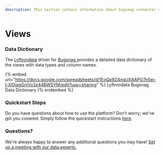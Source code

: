 ```yaml
---
description: This section contain information about bugsnag connector views information
---
```


# Views

### Data Dictionary

The [Lyftrondata](https://www.lyftrondata.com/) driver for [Bugsnag](https://www.lyftrondata.com/integration/Bugsnag/)[ ](https://www.lyftrondata.com/integration/bugsnag/)provides a detailed data dictionary of the views with data types and column names.

{% embed url="https://docs.google.com/spreadsheets/d/1EoQp9Z4ngUXAAPO7n5ei-t-Xl0iagGniVo3z44BWSYM/edit?usp=sharing" %}
Lyftrondata Bugsnag Data Dictionary
{% endembed %}

### Quickstart Steps

Do you have questions about how to use the platform? Don't worry; we've got you covered. Simply follow the quickstart instructions [here](../../../../quickstart-steps.md).

### Questions? <a href="#questions" id="questions"></a>

We're always happy to answer any additional questions you may have! [Set up a meeting with our data experts.](https://www.lyftrondata.com/book-a-meeting/)


